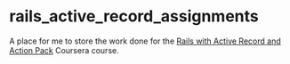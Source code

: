 # rails_active_record_assignments
A place for me to store the work done for the [Rails with Active Record and Action Pack](https://www.coursera.org/learn/rails-with-active-record) Coursera course.
